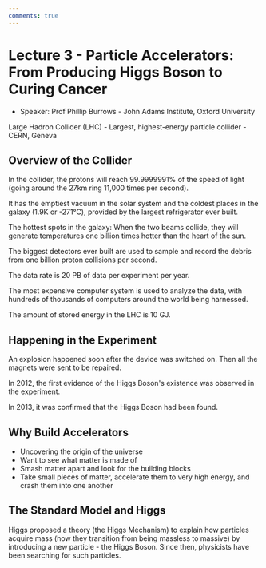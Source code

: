 ```yaml
---
comments: true
---
```


# Lecture 3 - Particle Accelerators: From Producing Higgs Boson to Curing Cancer

- Speaker: Prof Phillip Burrows - John Adams Institute, Oxford University

Large Hadron Collider (LHC) - Largest, highest-energy particle collider - CERN, Geneva

## Overview of the Collider

In the collider, the protons will reach 99.9999991% of the speed of light (going around the 27km ring 11,000 times per second).

It has the emptiest vacuum in the solar system and the coldest places in the galaxy (1.9K or -271℃), provided by the largest refrigerator ever built.

The hottest spots in the galaxy: When the two beams collide, they will generate temperatures one billion times hotter than the heart of the sun.

The biggest detectors ever built are used to sample and record the debris from one billion proton collisions per second.

The data rate is 20 PB of data per experiment per year.

The most expensive computer system is used to analyze the data, with hundreds of thousands of computers around the world being harnessed.

The amount of stored energy in the LHC is 10 GJ.

## Happening in the Experiment

An explosion happened soon after the device was switched on. Then all the magnets were sent to be repaired.

In 2012, the first evidence of the Higgs Boson's existence was observed in the experiment.

In 2013, it was confirmed that the Higgs Boson had been found.

## Why Build Accelerators

- Uncovering the origin of the universe
- Want to see what matter is made of
- Smash matter apart and look for the building blocks
- Take small pieces of matter, accelerate them to very high energy, and crash them into one another

## The Standard Model and Higgs

Higgs proposed a theory (the Higgs Mechanism) to explain how particles acquire mass (how they transition from being massless to massive) by introducing a new particle - the Higgs Boson. Since then, physicists have been searching for such particles.
